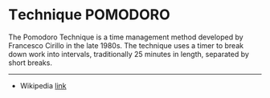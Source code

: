 # Тechnique POMODORO

The Pomodoro Technique is a time management method developed by Francesco Cirillo in the late 1980s. The technique uses a timer to break down work into intervals, traditionally 25 minutes in length, separated by short breaks.

----


* Wikipedia [link](https://en.wikipedia.org/wiki/Pomodoro_Technique)
